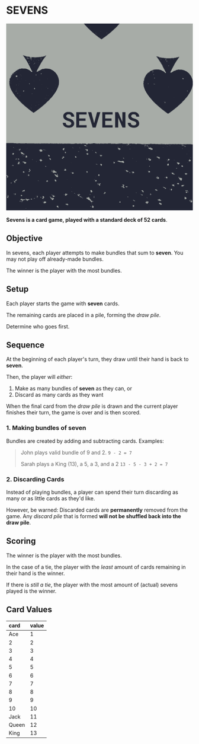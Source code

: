 # SEVENS

![sevens logo](sevens.png)

**Sevens is a card game, played with a standard deck of 52 cards**.

## Objective

In sevens, each player attempts to make bundles that sum to **seven**.
You may not play off already-made bundles.

The winner is the player with the most bundles.

## Setup

Each player starts the game with **seven** cards.

The remaining cards are placed in a pile, forming the _draw pile_.

Determine who goes first.

## Sequence

At the beginning of each player's turn, they draw until their hand is back to **seven**.

Then, the player will _either_:

1. Make as many bundles of **seven** as they can, or
2. Discard as many cards as they want

When the final card from the _draw pile_ is drawn and the current player finishes their turn, the game is over and is then scored.

### 1. Making bundles of **seven**

Bundles are created by adding and subtracting cards.  Examples:

> John plays valid bundle of 9 and 2.
> `9 - 2 = 7`
>
> Sarah plays a King (13), a 5, a 3, and a 2
> `13 - 5 - 3 + 2 = 7`

### 2. Discarding Cards

Instead of playing bundles, a player can spend their turn discarding as many or as little cards as they'd like.

However, be warned:
Discarded cards are **permanently** removed from the game.
Any _discard pile_ that is formed **will not be shuffled back into the draw pile**.

## Scoring

The winner is the player with the most bundles.

In the case of a tie, the player with the _least_ amount of cards remaining in their hand is the winner.

If there is _still a tie_, the player with the most amount of (actual) sevens played is the winner.

## Card Values

| card  | value |
|:------|:------|
| Ace   | 1     |
| 2     | 2     |
| 3     | 3     |
| 4     | 4     |
| 5     | 5     |
| 6     | 6     |
| 7     | 7     |
| 8     | 8     |
| 9     | 9     |
| 10    | 10    |
| Jack  | 11    |
| Queen | 12    |
| King  | 13    |
